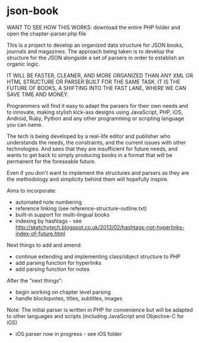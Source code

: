 json-book
========

WANT TO SEE HOW THIS WORKS: download the entire PHP folder and open the chapter-parser.php file


This is a project to develop an organized data structure for JSON books, journals and magazines. The approach being taken is to develop the structure for the JSON alongside a set of parsers in order to establish an organic logic.

IT WILL BE FASTER, CLEANER, AND MORE ORGANIZED THAN ANY XML OR HTML STRUCTURE OR PARSER BUILT FOR THE SAME TASK. IT IS THE FUTURE OF BOOKS, A SHIFTING INTO THE FAST LANE, WHERE WE CAN SAVE TIME AND MONEY.

Programmers will find it easy to adapt the parsers for their own needs and to innovate, making stylish kick-ass designs using JavaScript, PHP, iOS, Android, Ruby, Python and any other programming or scripting language you can name.

The tech is being developed by a real-life editor and publisher who understands the needs, the constraints, and the current issues with other technologies. And sees that they are insufficient for future needs, and wants to get back to simply producing books in a format that will be permanent for the foreseable future.

Even if you don't want to implement the structures and parsers as they are the methodology and simplicity behind them will hopefully inspire.

Aims to incorporate:

- automated note numbering
- reference linking (see reference-structure-outline.txt)
- built-in support for multi-lingual books
- indexing by hashtags - see http://sketchytech.blogspot.co.uk/2013/02/hashtags-not-hyperlinks-index-of-future.html
  
Next things to add and amend:

- continue extending and implementing class/object structure to PHP
- add parsing function for hyperlinks
- add parsing function for notes

After the "next things":

- begin working on chapter level parsing
- handle blockquotes, titles, subtitles, images

Note: The initial parser is written in PHP for convenience but will be adapted to other languages and scripts (including JavaScript and Objective-C for iOS)

- iOS parser now in progress - see iOS folder
